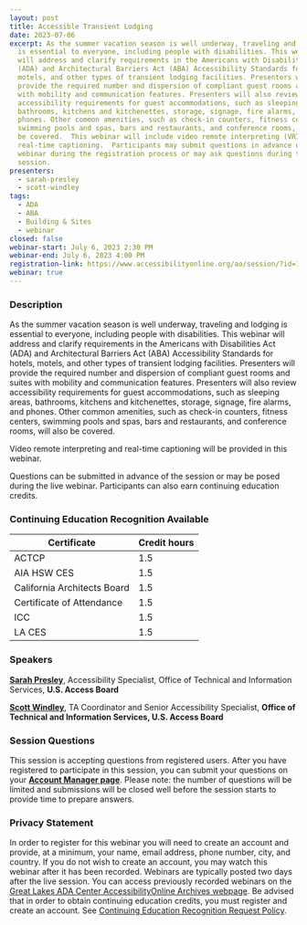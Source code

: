 ```yaml
---
layout: post
title: Accessible Transient Lodging
date: 2023-07-06
excerpt: As the summer vacation season is well underway, traveling and lodging
  is essential to everyone, including people with disabilities. This webinar
  will address and clarify requirements in the Americans with Disabilities Act
  (ADA) and Architectural Barriers Act (ABA) Accessibility Standards for hotels,
  motels, and other types of transient lodging facilities. Presenters will
  provide the required number and dispersion of compliant guest rooms and suites
  with mobility and communication features. Presenters will also review
  accessibility requirements for guest accommodations, such as sleeping areas,
  bathrooms, kitchens and kitchenettes, storage, signage, fire alarms, and
  phones. Other common amenities, such as check-in counters, fitness centers,
  swimming pools and spas, bars and restaurants, and conference rooms, will also
  be covered.  This webinar will include video remote interpreting (VRI) and
  real-time captioning.  Participants may submit questions in advance of the
  webinar during the registration process or may ask questions during the live
  session.
presenters:
  - sarah-presley
  - scott-windley
tags:
  - ADA
  - ABA
  - Building & Sites
  - webinar
closed: false
webinar-start: July 6, 2023 2:30 PM
webinar-end: July 6, 2023 4:00 PM
registration-link: https://www.accessibilityonline.org/ao/session/?id=111064
webinar: true
---
```

### Description
As the summer vacation season is well underway, traveling and lodging is essential to everyone, including people with disabilities. This webinar will address and clarify requirements in the Americans with Disabilities Act (ADA) and Architectural Barriers Act (ABA) Accessibility Standards for hotels, motels, and other types of transient lodging facilities. Presenters will provide the required number and dispersion of compliant guest rooms and suites with mobility and communication features. Presenters will also review accessibility requirements for guest accommodations, such as sleeping areas, bathrooms, kitchens and kitchenettes, storage, signage, fire alarms, and phones. Other common amenities, such as check-in counters, fitness centers, swimming pools and spas, bars and restaurants, and conference rooms, will also be covered.


Video remote interpreting and real-time captioning will be provided in this webinar.

Questions can be submitted in advance of the session or may be posed during the live webinar. Participants can also earn continuing education credits.

### Continuing Education Recognition Available

| **Certificate**             | **Credit hours** |
| --------------------------- | ---------------- |
| ACTCP                       | 1.5              |
| AIA HSW CES                 | 1.5              |
| California Architects Board | 1.5              |
| Certificate of Attendance   | 1.5              |
| ICC                         | 1.5              |
| L﻿A CES                      | 1.5              |

### Speakers
**[Sarah Presley](https://www.accessibilityonline.org/speakers/speaker.aspx?id=10778&ret=Accessible%20Signage)**, Accessibility Specialist, Office of Technical and Information Services, **U.S. Access Board**

**[Scott Windley](https://www.accessibilityonline.org/speakers/speaker.aspx?id=10164&ret=Common%20Sources%20of%20Confusion)**, TA Coordinator and Senior Accessibility Specialist, **Office of Technical and Information Services, U.S. Access Board**

### Session Questions
This session is accepting questions from registered users. After you have registered to participate in this session, you can submit your questions on your **[Account Manager page](https://www.accessibilityonline.org/ao/accountManager/110952)**. Please note: the number of questions will be limited and submissions will be closed well before the session starts to provide time to prepare answers.

### Privacy Statement
In order to register for this webinar you will need to create an account and provide, at a minimum, your name, email address, phone number, city, and country. If you do not wish to create an account, you may watch this webinar after it has been recorded. Webinars are typically posted two days after the live session. You can access previously recorded webinars on the [Great Lakes ADA Center AccessibilityOnline Archives webpage](https://www.accessibilityonline.org/ao/archives/). Be advised that in order to obtain continuing education credits, you must register and create an account. See [Continuing Education Recognition Request Policy](https://www.accessibilityonline.org/continuing-education/CEUDetails.aspx).
